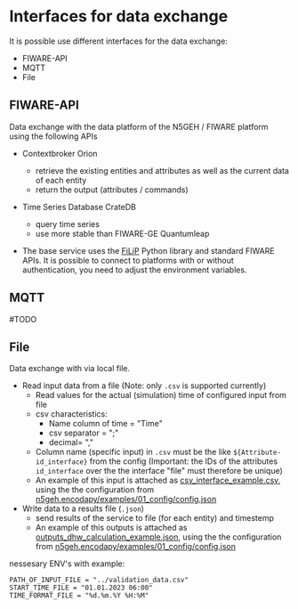 # Interfaces for data exchange
It is possible use different interfaces for the data exchange:
- FIWARE-API
- MQTT
- File

## FIWARE-API
Data exchange with the data platform of the N5GEH / FIWARE platform using the following APIs
- Contextbroker Orion
    - retrieve the existing entities and attributes as well as the current data of each entity 
    - return the output (attributes / commands) 
- Time Series Database CrateDB
    - query time series
    - use more stable than FIWARE-GE Quantumleap

- The base service uses the [FiLiP](https://github.com/RWTH-EBC/FiLiP/tree/master/examples) Python library and standard FIWARE APIs. It is possible to connect to platforms with or without authentication, you need to adjust the environment variables.

## MQTT
#TODO
## File
Data exchange with via local file.
- Read input data from a file (Note: only `.csv` is supported currently)
    - Read values for the actual (simulation) time of configured input from file
    - csv characteristics:
        - Name column of time = "Time"
        - csv separator = ";"
        - decimal= ","
    - Column name (specific input) in `.csv` must be the like `${Attribute-id_interface}` from the config (Important: the IDs of the attributes `id_interface` over the the interface "file" must therefore be unique)
    - An example of this input is attached as [csv_interface_example.csv](./csv_interface_example.csv), using the the configuration from [n5geh.encodapy/examples/01_config/config.json](./../01_config/config.json)
- Write data to a results file (`.json`)
    - send results of the service to file (for each entity) and timestemp
    - An example of this outputs is attached as [outputs_dhw_calculation_example.json](./outputs_dhw_calculation_example.json), using the the configuration from [n5geh.encodapy/examples/01_config/config.json](./../01_config/config.json)
 
nessesary ENV's with example:
```
PATH_OF_INPUT_FILE = "../validation_data.csv"
START_TIME_FILE = "01.01.2023 06:00"
TIME_FORMAT_FILE = "%d.%m.%Y %H:%M"
```
